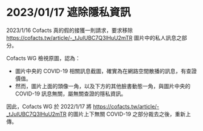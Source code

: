 # 2023/01/17 遮除隱私資訊

2023/1/16 Cofacts 真的假的接獲一則請求，要求移除 https://cofacts.tw/article/-_tJuIUBC7Q3lHuU2mTR 圖片中的私人訊息之部分。

Cofacts WG 檢視原圖，認為：
- 圖片中央的 COVID-19 相關訊息截圖，確實為在網路空間散播的訊息，有查證價值。
- 然而，圖片上面的頭像一角，以及下方的其他臉書動態一角，與圖片中央的 COVID-19 訊息無關，屬無關查證的隱私資訊。

因此，Cofacts WG 於 2022/1/17 將 https://cofacts.tw/article/-_tJuIUBC7Q3lHuU2mTR 的圖片上下無關 COVID-19 之部分裁去之後，重新上傳。
